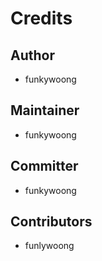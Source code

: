 Credits
=======

Author
------
-   funkywoong

Maintainer
----------------
-   funkywoong

Committer
---------
-   funkywoong

Contributors
------------
-   funlywoong 
